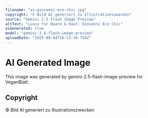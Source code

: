 ```yaml
---
filename: "ai-giovanni-eco-chic.jpg"
copyright: "© Bild AI generiert zu Illustrationszwecken"
source: "Gemini 2.5 Flash Image Preview"
altText: "Luxus für Haare & Haut: Giovanni Eco Chic"
aiGenerated: true
model: "gemini-2.5-flash-image-preview"
uploadDate: "2025-09-04T16:13:10.754Z"
---
```


# AI Generated Image

This image was generated by gemini-2.5-flash-image-preview for VeganBlatt.

## Copyright
© Bild AI generiert zu Illustrationszwecken
